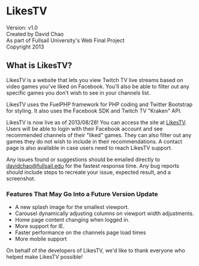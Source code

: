 # LikesTV
Version: v1.0  
Created by David Chao  
As part of Fullsail University's Web Final Project  
Copyright 2013

## What is LikesTV?

LikesTV is a website that lets you view Twitch TV live streams based on video games you've liked on Facebook. You'll also be able to filter out any specific games you don't wish to see in your channels list.

LikesTV uses the FuelPHP framework for PHP coding and Twitter Bootstrap for styling. It also uses the Facebook SDK and Twitch TV "Kraken" API.

LikesTV is now live as of 2013/08/28! You can access the site at [LikesTV](http://likestv.gopagoda.com/). Users will be able to login with their Facebook account and see recommended channels of their "liked" games. They can also filter out any games they do not wish to include in their recommendations. A contact page is also available in case users need to reach LikesTV support.

Any issues found or suggestions should be emailed directly to davidchao@fullsail.edu for the fastest response time. Any bug reports should include steps to recreate your issue, expected result, and a screenshot.

### Features That May Go Into a Future Version Update
- A new splash image for the smallest viewport.
- Carousel dynamically adjusting columns on viewport width adjustments.
- Home page content changing when logged in.
- More support for IE. 
- Faster performance on the channels page load times
- More mobile support

On behalf of the developers of LikesTV, we'd like to thank everyone who helped make LikesTV possible!

